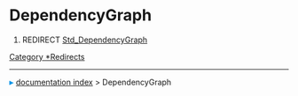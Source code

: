 # DependencyGraph
1.  REDIRECT [Std_DependencyGraph](Std_DependencyGraph.md)



[Category   *Redirects](Category_Redirects.md)



---
![](images/Right_arrow.png) [documentation index](../README.md) > DependencyGraph
